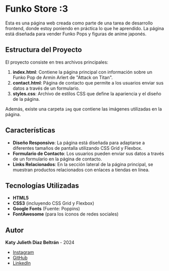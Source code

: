 # Funko Store :3

Esta es una página web creada como parte de una tarea de desarrollo frontend, donde estoy poniendo en práctica lo que he aprendido. La página está diseñada para vender Funko Pops y figuras de anime japonés. 

## Estructura del Proyecto

El proyecto consiste en tres archivos principales:

1. **index.html**: Contiene la página principal con información sobre un Funko Pop de Armin Arlert de "Attack on Titan".
2. **contact.html**: Página de contacto que permite a los usuarios enviar sus datos a través de un formulario.
3. **styles.css**: Archivo de estilos CSS que define la apariencia y el diseño de la página.

Además, existe una carpeta `img` que contiene las imágenes utilizadas en la página.

## Características

- **Diseño Responsivo**: La página está diseñada para adaptarse a diferentes tamaños de pantalla utilizando CSS Grid y Flexbox.
- **Formulario de Contacto**: Los usuarios pueden enviar sus datos a través de un formulario en la página de contacto.
- **Links Relacionados**: En la sección lateral de la página principal, se muestran productos relacionados con enlaces a tiendas en línea.

## Tecnologías Utilizadas

- **HTML5**
- **CSS3** (incluyendo CSS Grid y Flexbox)
- **Google Fonts** (Fuente: Poppins)
- **FontAwesome** (para los íconos de redes sociales)

## Autor

**Katy Julieth Diaz Beltrán** - 2024
- [Instagram](https://www.instagram.com/katydiazbel?igsh=dmZ1ZGRyNmhxcXRk)
- [GitHub](https://github.com/Katkat04)
- [LinkedIn](https://www.linkedin.com/in/kdiaz11/)



